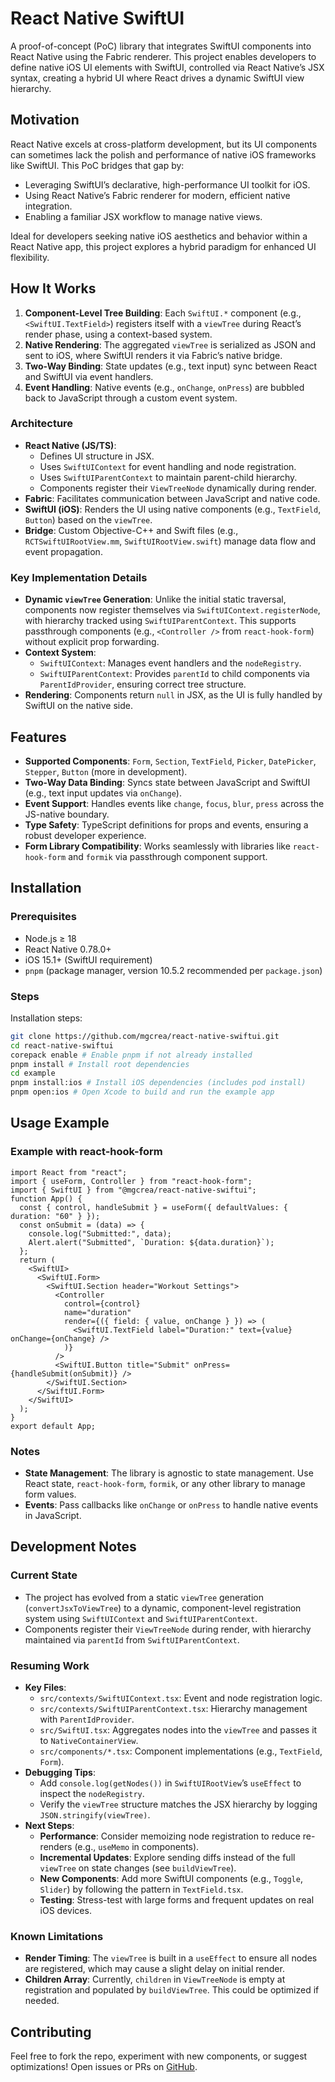 # React Native SwiftUI

A proof-of-concept (PoC) library that integrates SwiftUI components into React Native using the Fabric renderer. This project enables developers to define native iOS UI elements with SwiftUI, controlled via React Native’s JSX syntax, creating a hybrid UI where React drives a dynamic SwiftUI view hierarchy.

## Motivation

React Native excels at cross-platform development, but its UI components can sometimes lack the polish and performance of native iOS frameworks like SwiftUI. This PoC bridges that gap by:

- Leveraging SwiftUI’s declarative, high-performance UI toolkit for iOS.
- Using React Native’s Fabric renderer for modern, efficient native integration.
- Enabling a familiar JSX workflow to manage native views.

Ideal for developers seeking native iOS aesthetics and behavior within a React Native app, this project explores a hybrid paradigm for enhanced UI flexibility.

## How It Works

1. **Component-Level Tree Building**: Each `SwiftUI.*` component (e.g., `<SwiftUI.TextField>`) registers itself with a `viewTree` during React’s render phase, using a context-based system.
2. **Native Rendering**: The aggregated `viewTree` is serialized as JSON and sent to iOS, where SwiftUI renders it via Fabric’s native bridge.
3. **Two-Way Binding**: State updates (e.g., text input) sync between React and SwiftUI via event handlers.
4. **Event Handling**: Native events (e.g., `onChange`, `onPress`) are bubbled back to JavaScript through a custom event system.

### Architecture

- **React Native (JS/TS)**:
  - Defines UI structure in JSX.
  - Uses `SwiftUIContext` for event handling and node registration.
  - Uses `SwiftUIParentContext` to maintain parent-child hierarchy.
  - Components register their `ViewTreeNode` dynamically during render.
- **Fabric**: Facilitates communication between JavaScript and native code.
- **SwiftUI (iOS)**: Renders the UI using native components (e.g., `TextField`, `Button`) based on the `viewTree`.
- **Bridge**: Custom Objective-C++ and Swift files (e.g., `RCTSwiftUIRootView.mm`, `SwiftUIRootView.swift`) manage data flow and event propagation.

### Key Implementation Details

- **Dynamic `viewTree` Generation**: Unlike the initial static traversal, components now register themselves via `SwiftUIContext.registerNode`, with hierarchy tracked using `SwiftUIParentContext`. This supports passthrough components (e.g., `<Controller />` from `react-hook-form`) without explicit prop forwarding.
- **Context System**:
  - `SwiftUIContext`: Manages event handlers and the `nodeRegistry`.
  - `SwiftUIParentContext`: Provides `parentId` to child components via `ParentIdProvider`, ensuring correct tree structure.
- **Rendering**: Components return `null` in JSX, as the UI is fully handled by SwiftUI on the native side.

## Features

- **Supported Components**: `Form`, `Section`, `TextField`, `Picker`, `DatePicker`, `Stepper`, `Button` (more in development).
- **Two-Way Data Binding**: Syncs state between JavaScript and SwiftUI (e.g., text input updates via `onChange`).
- **Event Support**: Handles events like `change`, `focus`, `blur`, `press` across the JS-native boundary.
- **Type Safety**: TypeScript definitions for props and events, ensuring a robust developer experience.
- **Form Library Compatibility**: Works seamlessly with libraries like `react-hook-form` and `formik` via passthrough component support.

## Installation

### Prerequisites

- Node.js ≥ 18
- React Native 0.78.0+
- iOS 15.1+ (SwiftUI requirement)
- `pnpm` (package manager, version 10.5.2 recommended per `package.json`)

### Steps

Installation steps:

```sh
git clone https://github.com/mgcrea/react-native-swiftui.git
cd react-native-swiftui
corepack enable # Enable pnpm if not already installed
pnpm install # Install root dependencies
cd example
pnpm install:ios # Install iOS dependencies (includes pod install)
pnpm open:ios # Open Xcode to build and run the example app
```

## Usage Example

### Example with react-hook-form

```tsx
import React from "react";
import { useForm, Controller } from "react-hook-form";
import { SwiftUI } from "@mgcrea/react-native-swiftui";
function App() {
  const { control, handleSubmit } = useForm({ defaultValues: { duration: "60" } });
  const onSubmit = (data) => {
    console.log("Submitted:", data);
    Alert.alert("Submitted", `Duration: ${data.duration}`);
  };
  return (
    <SwiftUI>
      <SwiftUI.Form>
        <SwiftUI.Section header="Workout Settings">
          <Controller
            control={control}
            name="duration"
            render={({ field: { value, onChange } }) => (
              <SwiftUI.TextField label="Duration:" text={value} onChange={onChange} />
            )}
          />
          <SwiftUI.Button title="Submit" onPress={handleSubmit(onSubmit)} />
        </SwiftUI.Section>
      </SwiftUI.Form>
    </SwiftUI>
  );
}
export default App;
```

### Notes

- **State Management**: The library is agnostic to state management. Use React state, `react-hook-form`, `formik`, or any other library to manage form values.
- **Events**: Pass callbacks like `onChange` or `onPress` to handle native events in JavaScript.

## Development Notes

### Current State

- The project has evolved from a static `viewTree` generation (`convertJsxToViewTree`) to a dynamic, component-level registration system using `SwiftUIContext` and `SwiftUIParentContext`.
- Components register their `ViewTreeNode` during render, with hierarchy maintained via `parentId` from `SwiftUIParentContext`.

### Resuming Work

- **Key Files**:
  - `src/contexts/SwiftUIContext.tsx`: Event and node registration logic.
  - `src/contexts/SwiftUIParentContext.tsx`: Hierarchy management with `ParentIdProvider`.
  - `src/SwiftUI.tsx`: Aggregates nodes into the `viewTree` and passes it to `NativeContainerView`.
  - `src/components/*.tsx`: Component implementations (e.g., `TextField`, `Form`).
- **Debugging Tips**:
  - Add `console.log(getNodes())` in `SwiftUIRootView`’s `useEffect` to inspect the `nodeRegistry`.
  - Verify the `viewTree` structure matches the JSX hierarchy by logging `JSON.stringify(viewTree)`.
- **Next Steps**:
  - **Performance**: Consider memoizing node registration to reduce re-renders (e.g., `useMemo` in components).
  - **Incremental Updates**: Explore sending diffs instead of the full `viewTree` on state changes (see `buildViewTree`).
  - **New Components**: Add more SwiftUI components (e.g., `Toggle`, `Slider`) by following the pattern in `TextField.tsx`.
  - **Testing**: Stress-test with large forms and frequent updates on real iOS devices.

### Known Limitations

- **Render Timing**: The `viewTree` is built in a `useEffect` to ensure all nodes are registered, which may cause a slight delay on initial render.
- **Children Array**: Currently, `children` in `ViewTreeNode` is empty at registration and populated by `buildViewTree`. This could be optimized if needed.

## Contributing

Feel free to fork the repo, experiment with new components, or suggest optimizations! Open issues or PRs on [GitHub](https://github.com/mgcrea/react-native-swiftui).

